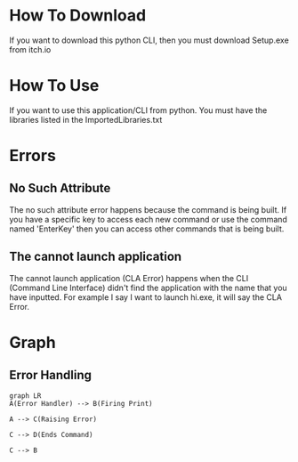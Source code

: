 # How To Download
     
If you want to download this python CLI, then you must 
download Setup.exe from itch.io

# How To Use

If you want to use this application/CLI from python.
You must have the libraries listed in the 
ImportedLibraries.txt

  

# Errors

## No Such Attribute

The no such attribute error happens because the command is being built. If you have a specific key to access each new command or use the command named 'EnterKey' then you can access other commands that is being built.

  

## The cannot launch application

The cannot launch application (CLA Error) happens when the CLI (Command Line Interface) didn't find the application with the name that you have inputted. For example I say I want to launch hi.exe, it will say the CLA Error.

  
  

# Graph
    
## Error Handling

```mermaid
graph LR
A(Error Handler) --> B(Firing Print)

A --> C(Raising Error)

C --> D(Ends Command)

C --> B
```
